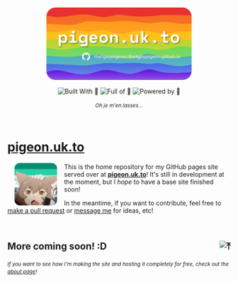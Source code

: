 <br/>

<p align="center"><a name=""><img src="/src/_static/img/banner/banner-rounded.png" width="65%" alt="" hspace="32px" /></a></p>

<p align="center"><a name=""><img height="28px" src="https://img.shields.io/badge/Built_With-🤍-fe7d37?style=for-the-badge&labelColor=hsla(220%2C40%25%2C50%25%2C15%25)" alt="Built With 🧡" /></a> <a name=""><img height="28px" src="https://img.shields.io/badge/Full_of-🌈-FFA427?style=for-the-badge&labelColor=hsla(220%2C40%25%2C50%25%2C15%25)" alt="Full of 🌈" /></a> <a name=""><img height="28px" src="https://img.shields.io/badge/Powered_by-🥛-77CC11?style=for-the-badge&labelColor=hsla(220%2C40%25%2C50%25%2C15%25)" alt="Powered by 🥛" /></a></p>

<p align="center"><small><i>Oh je m'en lasses...</i></small></p>

<br/>

# [pigeon.uk.to](https://pigeon.uk.to)

<a name=""><img src="/src/_static/img/siteicon/rounded/icon-rounded-256.png" width="96" alt="" align="left" hspace="16px" /></a>

This is the home repository for my GitHub pages site served over at [**pigeon.uk.to**](https://pigeon.uk.to)! It's still in development at the moment, but I *hope* to have a base site finished soon!

In the meantime, if you want to contribute, feel free to [make a pull request](https://github.com/thatgaypigeon/thatgaypigeon.github.io/compare) or [message me](https://pigeon.uk.to/contact) for ideas, etc!

<br/>

## More coming soon! :D <a href="#top"><img align="right" height="24px" src="https://api.iconify.design/octicon:move-to-top-16.svg?color=%23ffa724" alt="⤒"/></a>

<small>*If you want to see how I'm making the site and hosting it completely for free, check out the [about page](https//pigeon.uk.to/faq#how-i-made-it)!*</small>
